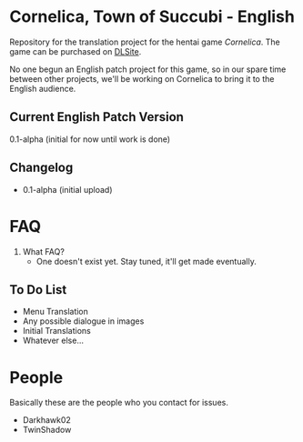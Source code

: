 # Cornelica, Town of Succubi - English

Repository for the translation project for the hentai game *Cornelica*. The game can be purchased on [DLSite](http://www.dlsite.com/ecchi-eng/work/=/product_id/RE211399.html).

No one begun an English patch project for this game, so in our spare time between other projects, we'll be working on Cornelica to bring it to the English audience.

## Current English Patch Version

0.1-alpha (initial for now until work is done)

## Changelog

* 0.1-alpha (initial upload)

# FAQ

1. What FAQ?
    * One doesn't exist yet. Stay tuned, it'll get made eventually.

## To Do List

* Menu Translation
* Any possible dialogue in images
* Initial Translations
* Whatever else...

# People

Basically these are the people who you contact for issues.

* Darkhawk02
* TwinShadow